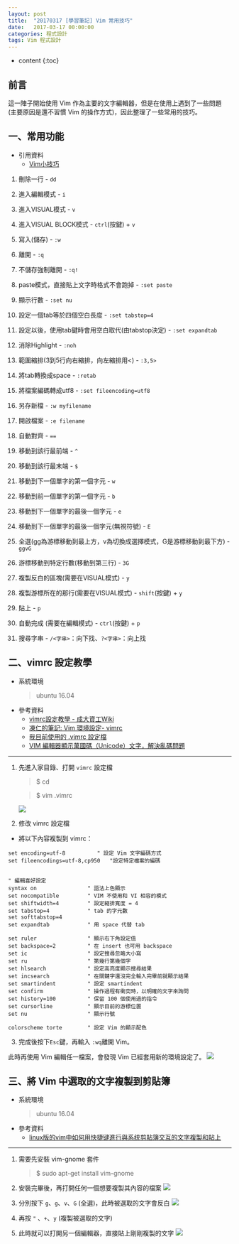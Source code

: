 ```yaml
---
layout: post
title:  "20170317 [學習筆記] Vim 常用技巧"
date:   2017-03-17 00:00:00
categories: 程式設計
tags: Vim 程式設計
---
```



* content
{:toc}

## 前言
這一陣子開始使用 Vim 作為主要的文字編輯器，但是在使用上遇到了一些問題 (主要原因是還不習慣 Vim 的操作方式)，因此整理了一些常用的技巧。


## 一、常用功能
* 引用資料
	* [Vim小技巧](http://blog.johnsonlu.org/vim-tips/)

1. 刪除一行 - `dd`

2. 進入編輯模式 - `i`

3. 進入VISUAL模式 - `v`

4. 進入VISUAL BLOCK模式 - `ctrl`(按鍵) + `v`

5. 寫入(儲存) - `:w`

6. 離開 - `:q`

7. 不儲存強制離開 - `:q!`

8. paste模式，直接貼上文字時格式不會跑掉 - `:set paste`

9. 顯示行數 - `:set nu`

10. 設定一個tab等於四個空白長度 - `:set tabstop=4`

11. 設定以後，使用tab鍵時會用空白取代(由tabstop決定) - `:set expandtab`

12. 消除Highlight - `:noh`

13. 範圍縮排(3到5行向右縮排，向左縮排用<) - `:3,5>`

14. 將tab轉換成space - `:retab`

15. 將檔案編碼轉成utf8 - `:set fileencoding=utf8`

16. 另存新檔 - `:w myfilename`

17. 開啟檔案 - `:e filename`

18. 自動對齊 - `==`

19. 移動到該行最前端 - `^`

20. 移動到該行最末端 - `$`

21. 移動到下一個單字的第一個字元 - `w`

22. 移動到前一個單字的第一個字元 - `b`

23. 移動到下一個單字的最後一個字元 - `e`

24. 移動到下一個單字的最後一個字元(無視符號) - `E`

25. 全選(gg為游標移動到最上方，v為切換成選擇模式，G是游標移動到最下方) - `ggvG`

26. 游標移動到特定行數(移動到第三行) - `3G`

27. 複製反白的區塊(需要在VISUAL模式) - `y`

28. 複製游標所在的那行(需要在VISUAL模式) - `shift`(按鍵) + `y`

29. 貼上 - `p`

30. 自動完成 (需要在編輯模式) - `ctrl`(按鍵) + `p`

31. 搜尋字串 - `/<字串>`：向下找、`?<字串>`：向上找




## 二、vimrc 設定教學
* 系統環境
    > ubuntu 16.04
* 參考資料
    * [vimrc設定教學 - 成大資工Wiki](http://wiki.csie.ncku.edu.tw/vim/vimrc)
    * [凍仁的筆記: Vim 環境設定- vimrc](http://note.drx.tw/2008/01/vimrc-config.html)
    * [我目前使用的 .vimrc 設定檔](https://blog.roga.tw/2010/01/2350)
    * [VIM 編輯器顯示萬國碼（Unicode）文字，解決亂碼問題](https://blog.gtwang.org/tips/vim-working-with-unicode/)

---

1. 先進入家目錄、打開 `vimrc` 設定檔
	> $ cd

	> $ vim .vimrc

    ![](https://i.imgur.com/v4rOfdw.jpg)


2. 修改 vimrc 設定檔
* 將以下內容複製到 vimrc：

```
set encoding=utf-8	        " 設定 Vim 文字編碼方式
set fileencodings=utf-8,cp950	"設定特定檔案的編碼


" 編輯喜好設定
syntax on                " 語法上色顯示
set nocompatible         " VIM 不使用和 VI 相容的模式
set shiftwidth=4         " 設定縮排寬度 = 4 
set tabstop=4            " tab 的字元數
set softtabstop=4
set expandtab            " 用 space 代替 tab

set ruler                " 顯示右下角設定值
set backspace=2          " 在 insert 也可用 backspace
set ic                   " 設定搜尋忽略大小寫
set ru                   " 第幾行第幾個字
set hlsearch             " 設定高亮度顯示搜尋結果
set incsearch            " 在關鍵字還沒完全輸入完畢前就顯示結果
set smartindent          " 設定 smartindent
set confirm              " 操作過程有衝突時，以明確的文字來詢問
set history=100          " 保留 100 個使用過的指令
set cursorline           " 顯示目前的游標位置
set nu                   " 顯示行號

colorscheme torte        " 設定 Vim 的顯示配色
```

3. 完成後按下`Esc`鍵，再輸入 `:wq`離開 Vim。

此時再使用 Vim 編輯任一檔案，會發現 Vim 已經套用新的環境設定了。
![](https://i.imgur.com/Ih9e153.jpg)


## 三、將 Vim 中選取的文字複製到剪貼簿
* 系統環境
    > ubuntu 16.04
* 參考資料
	* [linux版的vim中如何用快捷键進行與系统剪貼簿交互的文字複製和貼上](https://www.zhihu.com/question/21203154)

---

1. 需要先安裝 vim-gnome 套件
	> $ sudo apt-get install vim-gnome

2. 安裝完畢後，再打開任何一個想要複製其內容的檔案
![](https://i.imgur.com/Ih9e153.jpg)

3. 分別按下 `g`、`g`、`v`、`G` (全選)，此時被選取的文字會反白
![](https://i.imgur.com/kYA1947.jpg)

4. 再按 `"` 、`+`、`y` (複製被選取的文字)

5. 此時就可以打開另一個編輯器，直接貼上剛剛複製的文字
![](https://i.imgur.com/f10vI8C.jpg)

